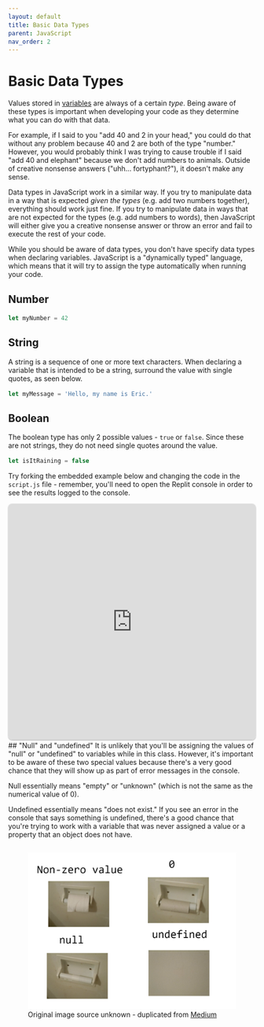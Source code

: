 ```yaml
---
layout: default
title: Basic Data Types
parent: JavaScript
nav_order: 2
---
```

# Basic Data Types
Values stored in [variables](variables) are always of a certain *type*. Being aware of these types is important when developing your code as they determine what you can do with that data.

For example, if I said to you "add 40 and 2 in your head," you could do that without any problem because 40 and 2 are both of the type "number." However, you would probably think I was trying to cause trouble if I said "add 40 and elephant" because we don't add numbers to animals. Outside of creative nonsense answers ("uhh... fortyphant?"), it doesn't make any sense.

Data types in JavaScript work in a similar way. If you try to manipulate data in a way that is expected *given the types* (e.g. add two numbers together), everything should work just fine. If you try to manipulate data in ways that are not expected for the types (e.g. add numbers to words), then JavaScript will either give you a creative nonsense answer or throw an error and fail to execute the rest of your code.

While you should be aware of data types, you don't have specify data types when declaring variables. JavaScript is a "dynamically typed" language, which means that it will try to assign the type automatically when running your code.
## Number
```js
let myNumber = 42
```
## String
A string is a sequence of one or more text characters. When declaring a variable that is intended to be a string, surround the value with single quotes, as seen below.
```js
let myMessage = 'Hello, my name is Eric.'
```
## Boolean
The boolean type has only 2 possible values - `true` or `false`. Since these are not strings, they do not need single quotes around the value.
```js
let isItRaining = false
```

Try forking the embedded example below and changing the code in the `script.js` file - remember, you'll need to open the Replit console in order to see the results logged to the console.

<iframe src="https://replit.com/@sheffie/IMS322-Data-Types?embed=true" width="100%" height="480" style="border: none; border-radius: 8px; box-shadow: 0 1px 3px rgba(0,0,0,0.12), 0 1px 2px rgba(0,0,0,0.24);"></iframe>
## "Null" and "undefined"
It is unlikely that you'll be assigning the values of "null" or "undefined" to variables while in this class. However, it's important to be aware of these two special values because there's a very good chance that they will show up as part of error messages in the console.

Null essentially means "empty" or "unknown" (which is not the same as the numerical value of 0).

Undefined essentially means "does not exist." If you see an error in the console that says something is undefined, there's a good chance that you're trying to work with a variable that was never assigned a value or a property that an object does not have.

<div style="display: flex; justify-content: center;"> 
  <figure style="max-width: 500px;">
	  <img src="images/values.png" style="width: 100%;">
	  <figcaption>Original image source unknown - duplicated from <a href="https://deepak7jha.medium.com/javascript-null-undefind-93b443cc924e">Medium</a></figcaption>
  </figure>
</div>